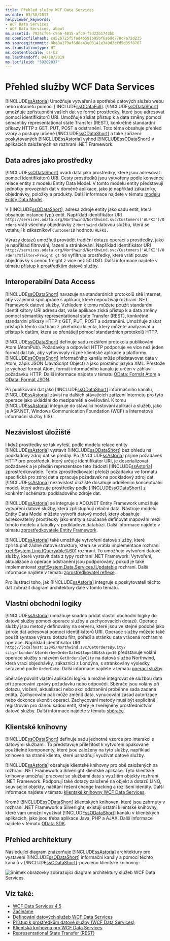 ```yaml
---
title: Přehled služby WCF Data Services
ms.date: 03/30/2017
helpviewer_keywords:
- WCF Data Services
- WCF Data Services, about
ms.assetid: 7924cf94-c9a6-4015-afc9-f5d22b1743bb
ms.openlocfilehash: ca52b725f5fad4b591b95bf6a6dd778c7a72d235
ms.sourcegitcommit: 0be8a279af6d8a43e03141e349d3efd5d35f8767
ms.translationtype: HT
ms.contentlocale: cs-CZ
ms.lasthandoff: 04/18/2019
ms.locfileid: "59202037"
---
```

# <a name="wcf-data-services-overview"></a>Přehled služby WCF Data Services
[!INCLUDE[ssAstoria](../../../../includes/ssastoria-md.md)] Umožňuje vytváření a spotřebě datových služeb webu nebo intranetu pomocí [!INCLUDE[ssODataFull](../../../../includes/ssodatafull-md.md)]. [!INCLUDE[ssODataShort](../../../../includes/ssodatashort-md.md)] umožňuje zpřístupnění vašich dat ve formě prostředky, které jsou adresovat pomocí identifikátorů URI. Umožňuje získat přístup k a data změny pomocí sémantiky representational state Transfer (REST), konkrétně standardní příkazy HTTP z GET, PUT, POST a odstranění. Toto téma obsahuje přehled vzory a postupy určené [!INCLUDE[ssODataShort](../../../../includes/ssodatashort-md.md)] a také zařízení poskytovaných [!INCLUDE[ssAstoria](../../../../includes/ssastoria-md.md)] výhod [!INCLUDE[ssODataShort](../../../../includes/ssodatashort-md.md)] v aplikacích založených na rozhraní .NET Framework.  
  
## <a name="address-data-as-resources"></a>Data adres jako prostředky  
 [!INCLUDE[ssODataShort](../../../../includes/ssodatashort-md.md)] uvádí data jako prostředky, které jsou adresovat pomocí identifikátorů URI. Cesty prostředků jsou vytvořeny podle konvence relace entity z modelu Entity Data Model. V tomto modelu entity představují jednotky provozních dat v doméně aplikace, jako je například zákazníky, objednávky, položky a produkty. Další informace najdete v tématu [modelu Entity Data Model](../../../../docs/framework/data/adonet/entity-data-model.md).  
  
 V [!INCLUDE[ssODataShort](../../../../includes/ssodatashort-md.md)], adresa zdroje entity jako sadu entit, která obsahuje instance typů entit. Například identifikátor URI `http://services.odata.org/Northwind/Northwind.svc/Customers('ALFKI')/Orders` vrátí všechny objednávky z `Northwind` datovou službu, která se vztahují k zákazníkovi `CustomerID` hodnotu `ALFKI.`  
  
 Výrazy dotazů umožňují provádět tradiční dotazu operací s prostředky, jako je například filtrování, řazení a stránkování. Například identifikátor URI `http://services.odata.org/Northwind/Northwind.svc/Customers('ALFKI')/Orders?$filter=Freight gt 50` vyfiltruje prostředky, které vrátí pouze objednávky s cenou freight z více než 50 USD. Další informace najdete v tématu [přístup k prostředkům datové služby](../../../../docs/framework/data/wcf/accessing-data-service-resources-wcf-data-services.md).  
  
## <a name="interoperable-data-access"></a>Interoperabilní Data Access  
 [!INCLUDE[ssODataShort](../../../../includes/ssodatashort-md.md)] navazuje na standardních protokolů sítě Internet, aby vzájemná spolupráce s aplikací, které nepoužívají rozhraní .NET Framework datové služby. Vzhledem k tomu můžete použít standardní identifikátory URI adresu dat, vaše aplikace získá přístup k a data změny pomocí sémantiky representational state Transfer (REST), konkrétně standardní příkazy HTTP z GET, PUT, POST a odstranění. Umožňuje získat přístup k těmto službám z jakéhokoli klienta, který můžete analyzovat a přístup k datům, která se přenášejí pomocí standardních protokolů HTTP.  
  
 [!INCLUDE[ssODataShort](../../../../includes/ssodatashort-md.md)] definuje sadu rozšíření protokolu publikování Atom (AtomPub). Požadavky a odpovědi HTTP podporuje ve více než jeden formát dat tak, aby vyhovovaly různé klientské aplikace a platformy. [!INCLUDE[ssODataShort](../../../../includes/ssodatashort-md.md)] Informačního kanálu může představovat data v Atom, zápis JSON (JavaScript Object) a jako prostého jazyka XML. Přestože je výchozí formát Atom, formát informačního kanálu je určen v záhlaví požadavku HTTP. Další informace najdete v tématu [OData: Formát Atom](https://go.microsoft.com/fwlink/?LinkID=185794) a [OData: Formát JSON](https://go.microsoft.com/fwlink/?LinkID=185795).  
  
 Při publikování dat jako [!INCLUDE[ssODataShort](../../../../includes/ssodatashort-md.md)] informačního kanálu, [!INCLUDE[ssAstoria](../../../../includes/ssastoria-md.md)] závisí na dalších stávajících zařízení Internetu pro tyto operace jako ukládání do mezipaměti a ověřování. K tomu [!INCLUDE[ssAstoria](../../../../includes/ssastoria-md.md)] integruje do stávající hostování aplikací a služeb, jako je ASP.NET, Windows Communication Foundation (WCF) a Internetové informační služby (IIS).  
  
## <a name="storage-independence"></a>Nezávislost úložiště  
 I když prostředky se tak vyřeší, podle modelu relace entity [!INCLUDE[ssAstoria](../../../../includes/ssastoria-md.md)] vystavit [!INCLUDE[ssODataShort](../../../../includes/ssodatashort-md.md)] bez ohledu na podkladový zdroj dat se předají. Po [!INCLUDE[ssAstoria](../../../../includes/ssastoria-md.md)] přijme požadavek HTTP pro prostředek, který určuje identifikátor URI, je deserializovat požadavek a je předán reprezentace této žádosti [!INCLUDE[ssAstoria](../../../../includes/ssastoria-md.md)] zprostředkovatele. Tento zprostředkovatel přeloží požadavku ve formátu specifická pro zdroj dat a zpracuje požadavek na podkladový zdroj dat. [!INCLUDE[ssAstoria](../../../../includes/ssastoria-md.md)] nezávislost úložiště dosahuje oddělením konceptuální model, který adresuje prostředky podle [!INCLUDE[ssODataShort](../../../../includes/ssodatashort-md.md)] z konkrétní schématu podkladového zdroje dat.  
  
 [!INCLUDE[ssAstoria](../../../../includes/ssastoria-md.md)] se integruje s ADO.NET Entity Framework umožňuje vytvoření datové služby, která zpřístupňují relační data. Nástroje modelu Entity Data Model můžete vytvořit datový model, který obsahuje adresovatelný prostředky jako entity a současně definovat mapování mezi tohoto modelu a tabulky v podkladové databázi. Další informace najdete v tématu [zprostředkovatele Entity Framework](../../../../docs/framework/data/wcf/entity-framework-provider-wcf-data-services.md).  
  
 [!INCLUDE[ssAstoria](../../../../includes/ssastoria-md.md)] také umožňuje vytvoření datové služby, které zpřístupnit žádné datové struktury, která se vrátila implementace rozhraní <xref:System.Linq.IQueryable%601> rozhraní. To umožňuje vytvoření datové služby, které vystavit data z typy rozhraní .NET Framework. Vytvoření, aktualizace a operace odstranění jsou podporovány, pokud je také implementovat <xref:System.Data.Services.IUpdatable> rozhraní. Další informace najdete v tématu [zprostředkovatel reflexe](../../../../docs/framework/data/wcf/reflection-provider-wcf-data-services.md).  
  
 Pro ilustraci toho, jak [!INCLUDE[ssAstoria](../../../../includes/ssastoria-md.md)] integruje s poskytovateli těchto dat zobrazit diagram architektury dále v tomto tématu.  
  
## <a name="custom-business-logic"></a>Vlastní obchodní logiky  
 [!INCLUDE[ssAstoria](../../../../includes/ssastoria-md.md)] umožňuje snadno přidat vlastní obchodní logiky do datové služby pomocí operace služby a zachycovacích dotazů. Operace služby jsou metody definovány na serveru, které jsou ve stejné podobě jako zdroje dat adresovat pomocí identifikátorů URI. Operace služby můžete také použít syntaxe výrazu dotazu filtr, pořadí a stránku data vrácená rozhraním operace. Například identifikátor URI `http://localhost:12345/Northwind.svc/GetOrdersByCity?city='London'&$orderby=OrderDate&$top=10&$skip=10` představuje volání operace služby s názvem `GetOrdersByCity` na datová služba Northwind, která vrací objednávky, zákazníci z Londýna, s stránkovány výsledky seřazené podle `OrderDate`. Další informace najdete v tématu [operací služby](../../../../docs/framework/data/wcf/service-operations-wcf-data-services.md).  
  
 Sběrače povolit vlastní aplikační logiku a možné integrovat se službou data při zpracování zprávy požadavku nebo odpovědi. Sběrače jsou volány při dotazu, vložení, aktualizaci nebo akci odstranění proběhne sada zadaná entita. Zachycování pak může změnit data, vynucování zásad autorizace nebo dokonce ukončit operaci. Zachycování metody musí být explicitně registrován pro danou sadou entit, který je zveřejněný prostřednictvím datové služby. Další informace najdete v tématu [sběrače](../../../../docs/framework/data/wcf/interceptors-wcf-data-services.md).  
  
## <a name="client-libraries"></a>Klientské knihovny  
 [!INCLUDE[ssODataShort](../../../../includes/ssodatashort-md.md)] definuje sadu jednotné vzorce pro interakci s datovými službami. To představuje příležitost k vytvoření opakovaně použitelné komponenty, které jsou založeny na tyto služby, například knihoven na straně klienta, které usnadňují využívat datové služby.  
  
 [!INCLUDE[ssAstoria](../../../../includes/ssastoria-md.md)] obsahuje klientské knihovny pro obě založených na rozhraní .NET Framework a Silverlight klientské aplikace. Tyto klientské knihovny umožňují pracovat se službami data s využitím objekty rozhraní .NET Framework. Podporují také dotazy založené na objekt a dotazů LINQ, související objekty, načítání řešení change tracking a rozlišení identity. Další informace najdete v tématu [klientské knihovny WCF Data Services](../../../../docs/framework/data/wcf/wcf-data-services-client-library.md).  
  
 Kromě [!INCLUDE[ssODataShort](../../../../includes/ssodatashort-md.md)] klientských knihoven, které jsou zahrnuty v rozhraní .NET Framework a Silverlight, existují ostatní klientské knihovny, které vám umožní využívat [!INCLUDE[ssODataShort](../../../../includes/ssodatashort-md.md)] kanálu v klientských aplikacích, jako jsou třeba aplikace Java, PHP a AJAX. Další informace najdete v tématu [OData SDK](https://go.microsoft.com/fwlink/?LinkID=185796).  
  
## <a name="architecture-overview"></a>Přehled architektury  
 Následující diagram znázorňuje [!INCLUDE[ssAstoria](../../../../includes/ssastoria-md.md)] architektury pro vystavení [!INCLUDE[ssODataShort](../../../../includes/ssodatashort-md.md)] informační kanály a pomocí těchto kanálů v [!INCLUDE[ssODataShort](../../../../includes/ssodatashort-md.md)]-povoleno klientské knihovny:  
  
 ![Snímek obrazovky zobrazující diagram architektury služeb WCF Data Services.](./media/wcf-data-services-overview/windows-communication-foundation-data-services-architecture.gif)  
  
## <a name="see-also"></a>Viz také:

- [WCF Data Services 4.5](../../../../docs/framework/data/wcf/index.md)
- [Začínáme](../../../../docs/framework/data/wcf/getting-started-with-wcf-data-services.md)
- [Definování datových služeb WCF Data Services](../../../../docs/framework/data/wcf/defining-wcf-data-services.md)
- [Přístup k prostředkům datové služby (WCF Data Services)](https://docs.microsoft.com/previous-versions/dotnet/netframework-4.0/dd728283(v=vs.100))
- [Klientská knihovna pro WCF Data Services](../../../../docs/framework/data/wcf/wcf-data-services-client-library.md)
- [Representational State Transfer (REST)](https://go.microsoft.com/fwlink/?LinkId=113919)
